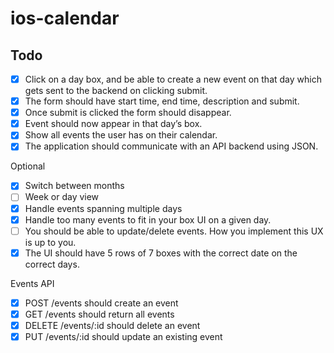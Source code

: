 # ios-calendar

## Todo
- [X] Click on a day box, and be able to create a new event on that day which gets sent to the backend on clicking submit. 
- [X] The form should have start time, end time, description and submit. 
- [X] Once submit is clicked the form should disappear.
- [X] Event should now appear in that day’s box.
- [X] Show all events the user has on their calendar.
- [X] The application should communicate with an API backend using JSON.

Optional
- [X] Switch between months
- [ ] Week or day view
- [X] Handle events spanning multiple days
- [X] Handle too many events to fit in your box UI on a given day.
- [ ] You should be able to update/delete events. How you implement this UX is up to you.
- [X] The UI should have 5 rows of 7 boxes with the correct date on the correct days.

Events API
- [X] POST /events should create an event
- [X] GET /events should return all events
- [X] DELETE /events/:id should delete an event
- [X] PUT /events/:id should update an existing event